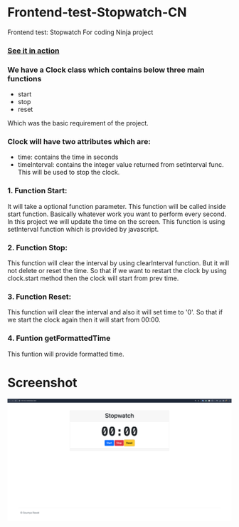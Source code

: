 # Frontend-test-Stopwatch-CN

Frontend test: Stopwatch For coding Ninja project

### [See it in action](https://soumyarawat.github.io/Frontend-test-Stopwatch/)

### We have a Clock class which contains below three main functions

- start
- stop
- reset

Which was the basic requirement of the project.

### Clock will have two attributes which are:

- time: contains the time in seconds
- timeInterval: contains the integer value returned from setInterval func. This will be used to stop the clock.

### 1. Function Start:

It will take a optional function parameter. This function will be called inside start function. Basically whatever work you want to perform every second. In this project we will update the time on the screen.
This function is using setInterval function which is provided by javascript.

### 2. Function Stop:

This function will clear the interval by using clearInterval function. But it will not delete or reset the time. So that if we want to restart the clock by using clock.start method then the clock will start from prev time.

### 3. Function Reset:

This function will clear the interval and also it will set time to '0'. So that if we start the clock again then it will start from 00:00.

### 4. Funtion getFormattedTime

This funtion will provide formatted time.

# Screenshot

![Preview](STOPWATCH-SCREENSHOT.png)


